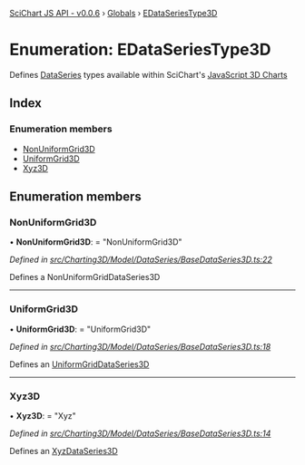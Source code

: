 [SciChart JS API - v0.0.6](../README.md) › [Globals](../globals.md) › [EDataSeriesType3D](edataseriestype3d.md)

# Enumeration: EDataSeriesType3D

Defines [DataSeries](../classes/basedataseries3d.md) types available within SciChart's
[JavaScript 3D Charts](https://www.scichart.com/javascript-chart-features)

## Index

### Enumeration members

* [NonUniformGrid3D](edataseriestype3d.md#nonuniformgrid3d)
* [UniformGrid3D](edataseriestype3d.md#uniformgrid3d)
* [Xyz3D](edataseriestype3d.md#xyz3d)

## Enumeration members

###  NonUniformGrid3D

• **NonUniformGrid3D**: = "NonUniformGrid3D"

*Defined in [src/Charting3D/Model/DataSeries/BaseDataSeries3D.ts:22](https://github.com/ABTSoftware/SciChart.Dev/blob/34ff3115c2/Web/src/SciChart/src/Charting3D/Model/DataSeries/BaseDataSeries3D.ts#L22)*

Defines a NonUniformGridDataSeries3D

___

###  UniformGrid3D

• **UniformGrid3D**: = "UniformGrid3D"

*Defined in [src/Charting3D/Model/DataSeries/BaseDataSeries3D.ts:18](https://github.com/ABTSoftware/SciChart.Dev/blob/34ff3115c2/Web/src/SciChart/src/Charting3D/Model/DataSeries/BaseDataSeries3D.ts#L18)*

Defines an [UniformGridDataSeries3D](../classes/uniformgriddataseries3d.md)

___

###  Xyz3D

• **Xyz3D**: = "Xyz"

*Defined in [src/Charting3D/Model/DataSeries/BaseDataSeries3D.ts:14](https://github.com/ABTSoftware/SciChart.Dev/blob/34ff3115c2/Web/src/SciChart/src/Charting3D/Model/DataSeries/BaseDataSeries3D.ts#L14)*

Defines an [XyzDataSeries3D](../classes/xyzdataseries3d.md)
